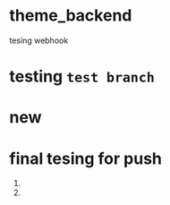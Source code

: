 # theme_backend

tesing webhook


# testing `test branch`
new
=======
# final tesing for push


1.

2.
